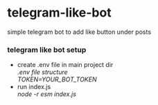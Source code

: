 # telegram-like-bot

simple telegram bot to add like button under posts

<h3>telegram like bot setup</h3>
<ul>
<li>create .env file in main project dir <br>
<i>.env file structure</i>
<br>
<i > TOKEN=YOUR_BOT_TOKEN</i>
</li>

<li>run index.js <br>
    <i>node -r esm index.js</i>

</li>

</ul>
